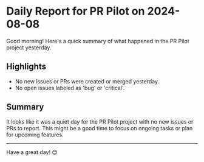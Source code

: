 # Daily Report for PR Pilot on 2024-08-08

Good morning! Here's a quick summary of what happened in the PR Pilot project yesterday.

## Highlights
- No new issues or PRs were created or merged yesterday.
- No open issues labeled as 'bug' or 'critical'.

## Summary
It looks like it was a quiet day for the PR Pilot project with no new issues or PRs to report. This might be a good time to focus on ongoing tasks or plan for upcoming features.

---

Have a great day! 😊